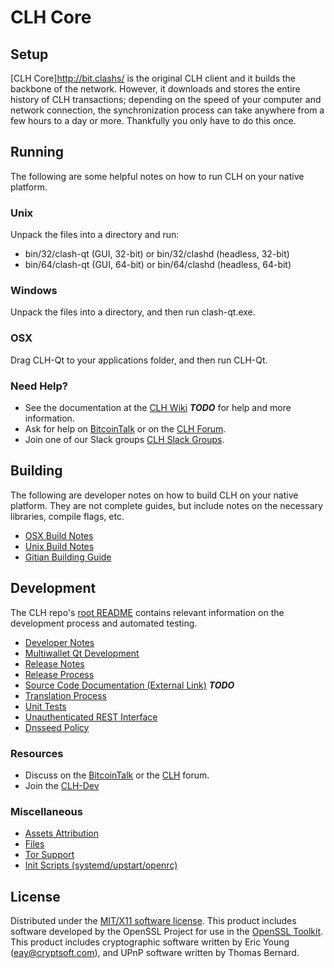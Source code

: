 CLH Core
=====================

Setup
---------------------
[CLH Core]http://bit.clashs/ is the original CLH client and it builds the backbone of the network. However, it downloads and stores the entire history of CLH transactions; depending on the speed of your computer and network connection, the synchronization process can take anywhere from a few hours to a day or more. Thankfully you only have to do this once.

Running
---------------------
The following are some helpful notes on how to run CLH on your native platform.

### Unix

Unpack the files into a directory and run:

- bin/32/clash-qt (GUI, 32-bit) or bin/32/clashd (headless, 32-bit)
- bin/64/clash-qt (GUI, 64-bit) or bin/64/clashd (headless, 64-bit)

### Windows

Unpack the files into a directory, and then run clash-qt.exe.

### OSX

Drag CLH-Qt to your applications folder, and then run CLH-Qt.

### Need Help?

* See the documentation at the [CLH Wiki](https://en.bitcoin.it/wiki/Main_Page) ***TODO***
for help and more information.
* Ask for help on [BitcoinTalk](https://bitcointalk.org/index.php?topic=1604893.0) or on the [CLH Forum](https://google.forum.com/).
* Join one of our Slack groups [CLH Slack Groups](https://google.slack.com/).

Building
---------------------
The following are developer notes on how to build CLH on your native platform. They are not complete guides, but include notes on the necessary libraries, compile flags, etc.

- [OSX Build Notes](build-osx.md)
- [Unix Build Notes](build-unix.md)
- [Gitian Building Guide](gitian-building.md)

Development
---------------------
The CLH repo's [root README](https://github.com/jembem/clash/blob/master/README.md) contains relevant information on the development process and automated testing.

- [Developer Notes](developer-notes.md)
- [Multiwallet Qt Development](multiwallet-qt.md)
- [Release Notes](release-notes.md)
- [Release Process](release-process.md)
- [Source Code Documentation (External Link)](https://dev.visucore.com/bitcoin/doxygen/) ***TODO***
- [Translation Process](translation_process.md)
- [Unit Tests](unit-tests.md)
- [Unauthenticated REST Interface](REST-interface.md)
- [Dnsseed Policy](dnsseed-policy.md)

### Resources

* Discuss on the [BitcoinTalk](https://bitcointalk.org/index.php?topic=1604893.0) or the [CLH](https://google.forum.com/) forum.
* Join the [CLH-Dev](https://google.slack.com/) 

### Miscellaneous
- [Assets Attribution](assets-attribution.md)
- [Files](files.md)
- [Tor Support](tor.md)
- [Init Scripts (systemd/upstart/openrc)](init.md)

License
---------------------
Distributed under the [MIT/X11 software license](http://www.opensource.org/licenses/mit-license.php).
This product includes software developed by the OpenSSL Project for use in the [OpenSSL Toolkit](https://www.openssl.org/). This product includes
cryptographic software written by Eric Young ([eay@cryptsoft.com](mailto:eay@cryptsoft.com)), and UPnP software written by Thomas Bernard.
